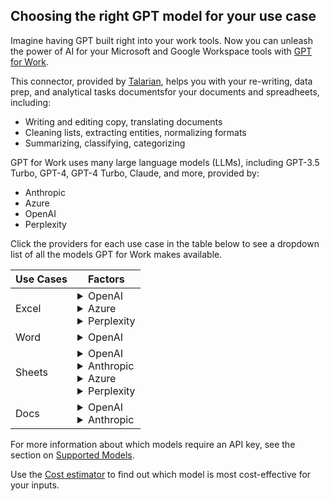 ## Choosing the right GPT model for your use case

Imagine having GPT built right into your work tools. Now you can unleash the power of AI for your Microsoft and Google Workspace tools with [GPT for Work](https://gptforwork.com/).

This connector, provided by [Talarian](https://talarian.io/), helps you with your re-writing, data prep, and analytical tasks documentsfor your documents and spreadheets, including:
- Writing and editing copy, translating documents
- Cleaning lists, extracting entities, normalizing formats
- Summarizing, classifying, categorizing

GPT for Work uses many large language models (LLMs), including GPT-3.5 Turbo, GPT-4, GPT-4 Turbo, Claude, and more, provided by:
- Anthropic
- Azure
- OpenAI
- Perplexity

Click the providers for each use case in the table below to see a dropdown list of all the models GPT for Work makes available.

| Use Cases | Factors |
|-----------|--------|
| Excel     | <details><summary>OpenAI</summary>gpt-3.5-turbo (0125) <br> gpt-4 <br> gpt-4-1106-vision-preview (with GPT_VISION)  <br> gpt-4-turbo <br> text-embedding-ada-002 (with GPT_MATCH)</details> <details><summary>Azure</summary>gpt-3.5-turbo (0613) <br> gpt-4  <br> gpt-4-turbo</details><details><summary>Perplexity</summary> sonar-small-online (with GPT_WEB and Web browsing bulk tool)</details> |
| Word      | <details><summary>OpenAI</summary>gpt-3.5-turbo (0125) <br> gpt-4 <br> gpt-4-turbo</details> |
| Sheets    | <details><summary>OpenAI</summary>babbage-003 (fine-tuned)  <br>  davinci-002 (fine-tuned)  <br>  gpt-3.5-turbo (0125) <br> gpt-4 <br> gpt-4-1106-vision-preview (with GPT_VISION) <br>  gpt-3.5-turbo-instruct  <br> gpt-3.5-turbo (fine-tuned)  <br> gpt-4-turbo  <br> text-embedding-ada-002 (with GPT_MATCH) </details> <details><summary>Anthropic</summary>claude-3-haiku <br> claude-3-opus <br> claude-3-sonnet </details> <details><summary>Azure</summary>gpt-3.5-turbo (0613) <br> gpt-4 <br> gpt-4-turbo<br> </details> <details><summary>Perplexity</summary>sonar-small-online (with GPT_WEB and Web browsing bulk tool)</details> |
| Docs      | <details><summary>OpenAI</summary>gpt-3.5-turbo (0125) <br> gpt-3.5-turbo-instruct <br> gpt-4 <br> gpt-4-turbo </details> <details><summary> Anthropic</summary>claude-3-haiku <br> claude-3-opus <br> claude-3-sonnet</details> |


<!--
Docusaurus markdown does not support embedded dropdowns or filters within tables. I would suggest using JavaScript (maybe DataTables or React Table) or a Docusaurus plugin to add that functionality to the table.
-->

For more information about which models require an API key, see the section on [Supported Models](https://gptforwork.com/help/supported-models).

Use the [Cost estimator](https://gptforwork.com/help/billing/cost-estimator) to find out which model is most cost-effective for your inputs.

